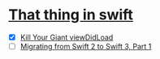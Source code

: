 # [That thing in swift](https://thatthinginswift.com)  
- [x] [Kill Your Giant viewDidLoad](https://thatthinginswift.com/kill-your-viewdidload/) 
- [ ] [Migrating from Swift 2 to Swift 3, Part 1](https://thatthinginswift.com/automatic-migration-to-swift-3-with-xcode/)

